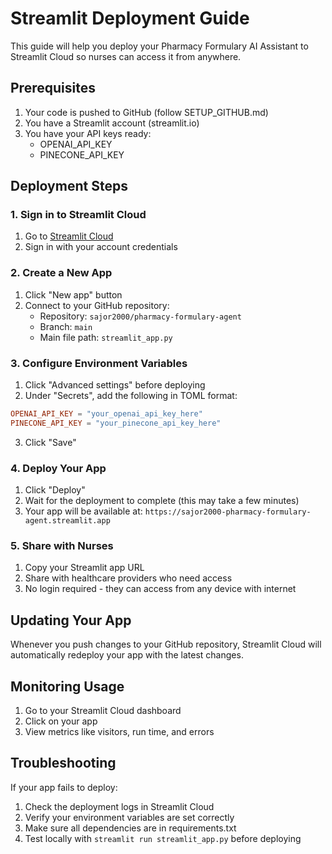 # Streamlit Deployment Guide

This guide will help you deploy your Pharmacy Formulary AI Assistant to Streamlit Cloud so nurses can access it from anywhere.

## Prerequisites

1. Your code is pushed to GitHub (follow SETUP_GITHUB.md)
2. You have a Streamlit account (streamlit.io)
3. You have your API keys ready:
   - OPENAI_API_KEY
   - PINECONE_API_KEY

## Deployment Steps

### 1. Sign in to Streamlit Cloud

1. Go to [Streamlit Cloud](https://streamlit.io/cloud)
2. Sign in with your account credentials

### 2. Create a New App

1. Click "New app" button
2. Connect to your GitHub repository:
   - Repository: `sajor2000/pharmacy-formulary-agent`
   - Branch: `main`
   - Main file path: `streamlit_app.py`

### 3. Configure Environment Variables

1. Click "Advanced settings" before deploying
2. Under "Secrets", add the following in TOML format:

```toml
OPENAI_API_KEY = "your_openai_api_key_here"
PINECONE_API_KEY = "your_pinecone_api_key_here"
```

3. Click "Save"

### 4. Deploy Your App

1. Click "Deploy" 
2. Wait for the deployment to complete (this may take a few minutes)
3. Your app will be available at: `https://sajor2000-pharmacy-formulary-agent.streamlit.app`

### 5. Share with Nurses

1. Copy your Streamlit app URL
2. Share with healthcare providers who need access
3. No login required - they can access from any device with internet

## Updating Your App

Whenever you push changes to your GitHub repository, Streamlit Cloud will automatically redeploy your app with the latest changes.

## Monitoring Usage

1. Go to your Streamlit Cloud dashboard
2. Click on your app
3. View metrics like visitors, run time, and errors

## Troubleshooting

If your app fails to deploy:

1. Check the deployment logs in Streamlit Cloud
2. Verify your environment variables are set correctly
3. Make sure all dependencies are in requirements.txt
4. Test locally with `streamlit run streamlit_app.py` before deploying
